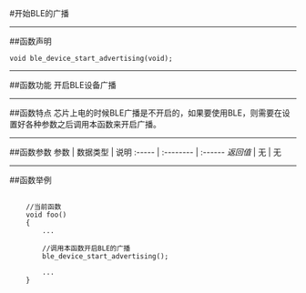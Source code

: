 
#开始BLE的广播
***
##函数声明
```
void ble_device_start_advertising(void);
```

***
##函数功能
开启BLE设备广播

***
##函数特点
芯片上电的时候BLE广播是不开启的，如果要使用BLE，则需要在设置好各种参数之后调用本函数来开启广播。

***
##函数参数
参数    | 数据类型   | 说明
:----- | :-------- | :------
*返回值*  | 无    | 无


***
##函数举例

```	

	//当前函数
	void foo()
	{
		...
	
		//调用本函数开启BLE的广播
		ble_device_start_advertising();
	
		...
	}
```
